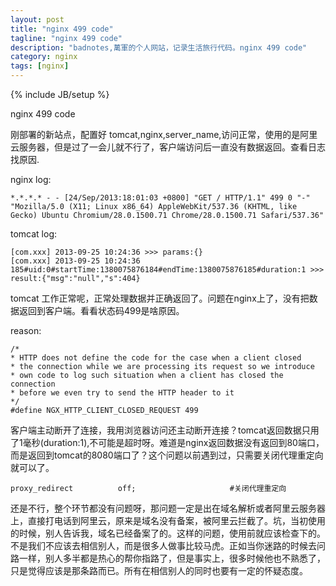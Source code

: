 ```yaml
---
layout: post
title: "nginx 499 code"
tagline: "nginx 499 code"
description: "badnotes,萬軍的个人网站，记录生活旅行代码。nginx 499 code"
category: nginx
tags: [nginx]
---
```

{% include JB/setup %}

nginx 499 code

刚部署的新站点，配置好 tomcat,nginx,server_name,访问正常，使用的是阿里云服务器，但是过了一会儿就不行了，客户端访问后一直没有数据返回。查看日志找原因.

nginx log:

	*.*.*.* - - [24/Sep/2013:18:01:03 +0800] "GET / HTTP/1.1" 499 0 "-" "Mozilla/5.0 (X11; Linux x86_64) AppleWebKit/537.36 (KHTML, like Gecko) Ubuntu Chromium/28.0.1500.71 Chrome/28.0.1500.71 Safari/537.36"

tomcat log:

	[com.xxx] 2013-09-25 10:24:36 >>> params:{}
	[com.xxx] 2013-09-25 10:24:36 185#uid:0#startTime:1380075876184#endTime:1380075876185#duration:1 >>> result:{"msg":"null","s":404}

tomcat 工作正常呢，正常处理数据并正确返回了。问题在nginx上了，没有把数据返回到客户端。看看状态码499是啥原因。
	
reason:

	/*
	* HTTP does not define the code for the case when a client closed
	* the connection while we are processing its request so we introduce
	* own code to log such situation when a client has closed the connection
	* before we even try to send the HTTP header to it
	*/
	#define NGX_HTTP_CLIENT_CLOSED_REQUEST 499

客户端主动断开了连接，我用浏览器访问还主动断开连接？tomcat返回数据只用了1毫秒(duration:1),不可能是超时呀。难道是nginx返回数据没有返回到80端口，而是返回到tomcat的8080端口了？这个问题以前遇到过，只需要关闭代理重定向就可以了。

	proxy_redirect          off;                     #关闭代理重定向 

还是不行，整个环节都没有问题呀，那问题一定是出在域名解析或者阿里云服务器上，直接打电话到阿里云，原来是域名没有备案，被阿里云拦截了。坑，当初使用的时候，别人告诉我，域名已经备案了的。这样的问题，使用前就应该检查下的。
不是我们不应该去相信别人，而是很多人做事比较马虎。正如当你迷路的时候去问路一样，别人多半都是热心的帮你指路了，但是事实上，很多时候他也不熟悉了，只是觉得应该是那条路而已。所有在相信别人的同时也要有一定的怀疑态度。























































